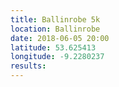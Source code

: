 ```yaml
---
title: Ballinrobe 5k
location: Ballinrobe
date: 2018-06-05 20:00
latitude: 53.625413
longitude: -9.2280237
results:
---
```

